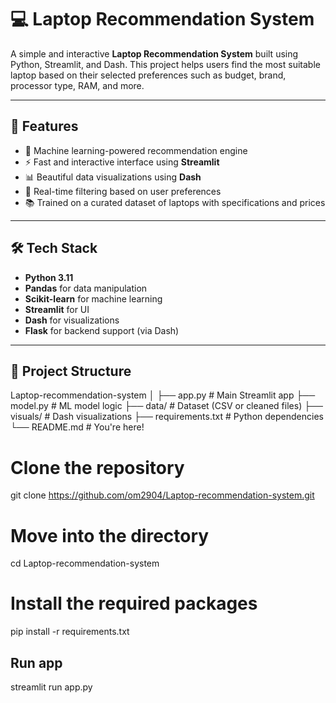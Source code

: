 # 💻 Laptop Recommendation System

A simple and interactive **Laptop Recommendation System** built using Python, Streamlit, and Dash. This project helps users find the most suitable laptop based on their selected preferences such as budget, brand, processor type, RAM, and more.

---

## 🚀 Features

- 🧠 Machine learning-powered recommendation engine
- ⚡ Fast and interactive interface using **Streamlit**
- 📊 Beautiful data visualizations using **Dash**
- 📝 Real-time filtering based on user preferences
- 📚 Trained on a curated dataset of laptops with specifications and prices

---

## 🛠️ Tech Stack

- **Python 3.11**
- **Pandas** for data manipulation
- **Scikit-learn** for machine learning
- **Streamlit** for UI
- **Dash** for visualizations
- **Flask** for backend support (via Dash)

---

## 📂 Project Structure

Laptop-recommendation-system
│
├── app.py # Main Streamlit app
├── model.py # ML model logic
├── data/ # Dataset (CSV or cleaned files)
├── visuals/ # Dash visualizations
├── requirements.txt # Python dependencies
└── README.md # You're here!

# Clone the repository
git clone https://github.com/om2904/Laptop-recommendation-system.git

# Move into the directory
cd Laptop-recommendation-system

# Install the required packages
pip install -r requirements.txt

## Run app

streamlit run app.py
